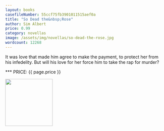 ```yaml
---
layout: books
casefileNumber: 55ccf75fb3901011515aef0a
title: "So Dead the&nbsp;Rose"
author: Sim Albert
price: 0.99
category: novellas
image: /assets/img/novellas/so-dead-the-rose.jpg
wordcount: 12268
---
```


It was love that made him agree to make the payment, to protect her from his infedelity. But will his love for her force him to take the rap for murder?

*** PRICE: {{ page.price }}

<a href="https://transactions.sendowl.com/packages/32892/AE7E7B22/add_to_cart" rel="nofollow"><img style="width: 150px;" src="https://transactions.sendowl.com/assets/external/add-to-cart.png" /></a><script type="text/javascript" src="https://transactions.sendowl.com/assets/sendowl.js" ></script>